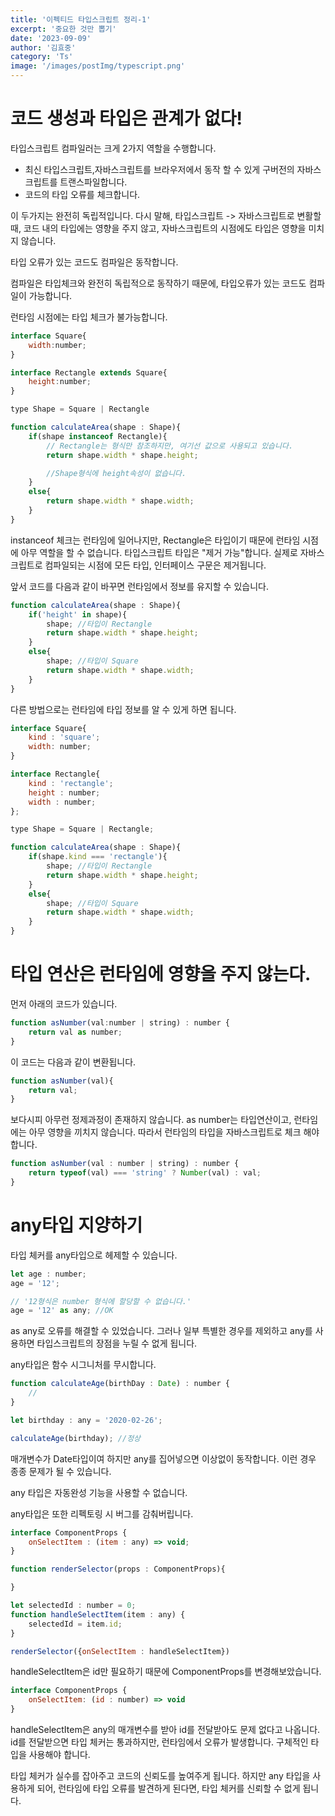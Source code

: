 ```yaml
---
title: '이펙티드 타입스크립트 정리-1'
excerpt: '중요한 것만 뽑기'
date: '2023-09-09'
author: '김효중'
category: 'Ts'
image: '/images/postImg/typescript.png'
---
```


# 코드 생성과 타입은 관계가 없다!

타입스크립트 컴파일러는 크게 2가지 역할을 수행합니다.

- 최신 타입스크립트,자바스크립트를 브라우저에서 동작 할 수 있게 구버전의 자바스크립트를 트랜스파일합니다.
- 코드의 타입 오류를 체크합니다.

이 두가지는 완전히 독립적입니다. 다시 말해, 타입스크립트 -> 자바스크립트로 변활할 때, 코드 내의 타입에는 영향을 주지 않고, 자바스크립트의 시점에도 타입은 영향을 미치지 않습니다.

타입 오류가 있는 코드도 컴파일은 동작합니다.

컴파일은 타입체크와 완전히 독립적으로 동작하기 때문에, 타입오류가 있는 코드도 컴파일이 가능합니다.

런타임 시점에는 타입 체크가 불가능합니다.

```js
interface Square{
    width:number;
}

interface Rectangle extends Square{
    height:number;
}

type Shape = Square | Rectangle

function calculateArea(shape : Shape){
    if(shape instanceof Rectangle){
        // Rectangle는 형식만 참조하지만, 여기선 값으로 사용되고 있습니다.
        return shape.width * shape.height;

        //Shape형식에 height속성이 없습니다.
    }
    else{
        return shape.width * shape.width;
    }
}
```

instanceof 체크는 런타임에 일어나지만, Rectangle은 타입이기 때문에 런타임 시점에 아무 역할을 할 수 없습니다.
타입스크립트 타입은 "제거 가능"합니다. 실제로 자바스크립트로 컴파일되는 시점에 모든 타입, 인터페이스 구문은 제거됩니다.

앞서 코드를 다음과 같이 바꾸면 런타임에서 정보를 유지할 수 있습니다.

```js
function calculateArea(shape : Shape){
    if('height' in shape){
        shape; //타입이 Rectangle
        return shape.width * shape.height;
    }
    else{
        shape; //타입이 Square
        return shape.width * shape.width;
    }
}
```

다른 방법으로는 런타임에 타입 정보를 알 수 있게 하면 됩니다.

```js
interface Square{
    kind : 'square';
    width: number;
}

interface Rectangle{
    kind : 'rectangle';
    height : number;
    width : number;
};

type Shape = Square | Rectangle;

function calculateArea(shape : Shape){
    if(shape.kind === 'rectangle'){
        shape; //타입이 Rectangle
        return shape.width * shape.height;
    }
    else{
        shape; //타입이 Square
        return shape.width * shape.width;
    }
}
```

# 타입 연산은 런타임에 영향을 주지 않는다.

먼저 아래의 코드가 있습니다.

```js
function asNumber(val:number | string) : number {
    return val as number;
}
```

이 코드는 다음과 같이 변환됩니다.

```js
function asNumber(val){
    return val;
}
```

보다시피 아무런 정제과정이 존재하지 않습니다. as number는 타입연산이고, 런타임에는 아무 영향을 끼치지 않습니다.
따라서 런타임의 타입을 자바스크립트로 체크 해야 합니다.

```js
function asNumber(val : number | string) : number {
    return typeof(val) === 'string' ? Number(val) : val;
}
```

# any타입 지양하기

타입 체커를 any타입으로 헤제할 수 있습니다.

```js
let age : number;
age = '12';

// '12형식은 number 형식에 할당할 수 없습니다.'
age = '12' as any; //OK
```
as any로 오류를 해결할 수 있었습니다. 그러나 일부 특별한 경우를 제외하고 any를 사용하면 타입스크립트의 장점을 누릴 수 없게 됩니다.

any타입은 함수 시그니처를 무시합니다.

```js
function calculateAge(birthDay : Date) : number {
    //
}

let birthday : any = '2020-02-26';

calculateAge(birthday); //정상
```
매개변수가 Date타입이여 하지만 any를 집어넣으면 이상없이 동작합니다.
이런 경우 종종 문제가 될 수 있습니다.

any 타입은 자동완성 기능을 사용할 수 없습니다.

any타입은 또한 리펙토링 시 버그를 감춰버립니다.

```js
interface ComponentProps {
    onSelectItem : (item : any) => void;
}

function renderSelector(props : ComponentProps){

}

let selectedId : number = 0;
function handleSelectItem(item : any) {
    selectedId = item.id;
}

renderSelector({onSelectItem : handleSelectItem})
```

handleSelectItem은 id만 필요하기 때문에 ComponentProps를 변경해보았습니다.

```js
interface ComponentProps {
    onSelectItem: (id : number) => void
}
```

handleSelectItem은 any의 매개변수를 받아 id를 전달받아도 문제 없다고 나옵니다. id를 전달받으면 타입 체커는 통과하지만, 런타임에서 오류가 발생합니다. 구체적인 타입을 사용해야 합니다.


타입 체커가 실수를 잡아주고 코드의 신뢰도를 높여주게 됩니다. 하지만 any 타입을 사용하게 되어, 런타임에 타입 오류를 발견하게 된다면, 타입 체커를 신뢰할 수 없게 됩니다.